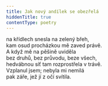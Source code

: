 ```yaml
---
title: Jak nový andílek se obezřelá
hiddenTitle: true
contentType: poetry
---
```


<section>

na křídlech snesla na zelený břeh,  
kam osud procházkou mě zaved právě.  
A když mě na pěšině uviděla  
bez druhů, bez průvodu, beze všech,  
hedvábnou síť tam rozprostřela v trávě.  
Vzplanul jsem; nebyla mi nemilá  
pak záře, jež jí z očí svítila.

</section>
